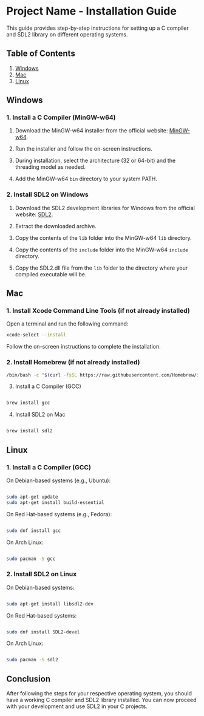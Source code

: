 # Project Name - Installation Guide

This guide provides step-by-step instructions for setting up a C compiler and SDL2 library on different operating systems.

## Table of Contents

1. [Windows](#windows)
2. [Mac](#mac)
3. [Linux](#linux)

## Windows

### 1. Install a C Compiler (MinGW-w64)

1. Download the MinGW-w64 installer from the official website: [MinGW-w64](https://mingw-w64.org/doku.php).

2. Run the installer and follow the on-screen instructions.

3. During installation, select the architecture (32 or 64-bit) and the threading model as needed.

4. Add the MinGW-w64 `bin` directory to your system PATH.

### 2. Install SDL2 on Windows

1. Download the SDL2 development libraries for Windows from the official website: [SDL2](https://www.libsdl.org/download-2.0.php).

2. Extract the downloaded archive.

3. Copy the contents of the `lib` folder into the MinGW-w64 `lib` directory.

4. Copy the contents of the `include` folder into the MinGW-w64 `include` directory.

5. Copy the SDL2.dll file from the `lib` folder to the directory where your compiled executable will be.

## Mac

### 1. Install Xcode Command Line Tools (if not already installed)

Open a terminal and run the following command:

```bash
xcode-select --install
```

Follow the on-screen instructions to complete the installation.

### 2. Install Homebrew (if not already installed)

```bash
/bin/bash -c "$(curl -fsSL https://raw.githubusercontent.com/Homebrew/install/master/install.sh)"
```

3. Install a C Compiler (GCC)

```bash

brew install gcc

```

4. Install SDL2 on Mac

```bash

brew install sdl2

```

## Linux
### 1. Install a C Compiler (GCC)

On Debian-based systems (e.g., Ubuntu):

```bash

sudo apt-get update
sudo apt-get install build-essential
```

On Red Hat-based systems (e.g., Fedora):

```bash

sudo dnf install gcc
```

On Arch Linux:

```bash

sudo pacman -S gcc
```

### 2. Install SDL2 on Linux

On Debian-based systems:

```bash

sudo apt-get install libsdl2-dev
```

On Red Hat-based systems:

```bash

sudo dnf install SDL2-devel
```

On Arch Linux:

```bash

sudo pacman -S sdl2
```

## Conclusion

After following the steps for your respective operating system, you should have a working C compiler and SDL2 library installed. You can now proceed with your development and use SDL2 in your C projects.